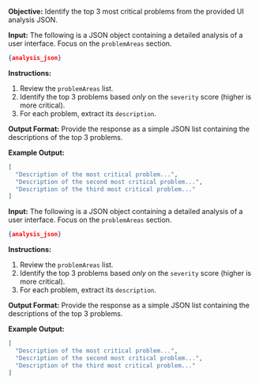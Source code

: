 **Objective:** Identify the top 3 most critical problems from the provided UI analysis JSON.

**Input:**
The following is a JSON object containing a detailed analysis of a user interface. Focus on the `problemAreas` section.

```json
{analysis_json}
```

**Instructions:**

1.  Review the `problemAreas` list.
2.  Identify the top 3 problems based *only* on the `severity` score (higher is more critical).
3.  For each problem, extract its `description`.

**Output Format:**
Provide the response as a simple JSON list containing the descriptions of the top 3 problems.

**Example Output:**

```json
[
  "Description of the most critical problem...",
  "Description of the second most critical problem...",
  "Description of the third most critical problem..."
]
``` 

**Input:**
The following is a JSON object containing a detailed analysis of a user interface. Focus on the `problemAreas` section.

```json
{analysis_json}
```

**Instructions:**

1.  Review the `problemAreas` list.
2.  Identify the top 3 problems based *only* on the `severity` score (higher is more critical).
3.  For each problem, extract its `description`.

**Output Format:**
Provide the response as a simple JSON list containing the descriptions of the top 3 problems.

**Example Output:**

```json
[
  "Description of the most critical problem...",
  "Description of the second most critical problem...",
  "Description of the third most critical problem..."
]
``` 
 